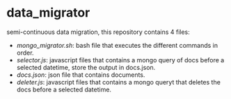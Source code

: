 # data_migrator
semi-continuous data migration, this repository contains 4 files:
- _mongo_migrator.sh_: bash file that executes the different commands in order.
- _selector.js_: javascript files that contains a mongo query of docs before a selected datetime, store the output in docs.json.
- _docs.json_: json file that contains documents.
- _deleter.js_: javascript files that contains a mongo queryt that deletes the docs before a selected datetime.
